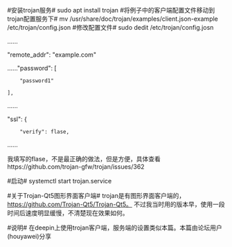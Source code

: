 #安装trojan服务#
sudo apt install trojan
#将例子中的客户端配置文件移动到trojan配置服务下#
mv /usr/share/doc/trojan/examples/client.json-example /etc/trojan/config.json
#修改配置文件# 
sudo dedit /etc/trojan/config.josn

......

 "remote_addr": "example.com"

......"password": [

        "password1"

    ],

......

 "ssl": {

        "verify": flase,

......

我填写的flase，不是最正确的做法，但是方便，具体查看https://github.com/trojan-gfw/trojan/issues/362

#启动#
systemctl start trojan.service

#关于Trojan-Qt5图形界面客户端#
trojan是有图形界面客户端的，https://github.com/Trojan-Qt5/Trojan-Qt5。
不过我当时用的版本早，使用一段时间后速度明显缓慢，不清楚现在效果如何。

#说明#
在deepin上使用trojan客户端，服务端的设置类似本篇。本篇由论坛用户(houyawei)分享